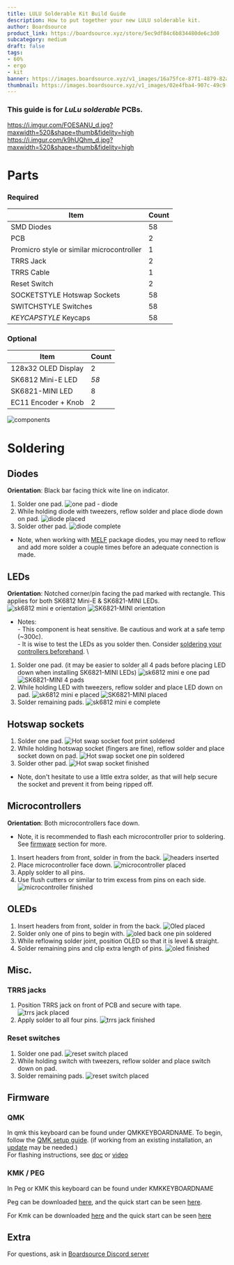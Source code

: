```yaml
---
title: LULU Solderable Kit Build Guide
description: How to put together your new LULU solderable kit.
author: Boardsource
product_link: https://boardsource.xyz/store/5ec9df84c6b834480de6c3d0
subcategory: medium
draft: false
tags: 
- 60%
- ergo
- kit
banner: https://images.boardsource.xyz/v1_images/16a75fce-87f1-4879-82ad-c8e72a3140ce.jpg
thumbnail: https://images.boardsource.xyz/v1_images/02e4fba4-907c-49c9-a258-5836d44fd519.jpg
---
```

### This guide is for *LuLu solderable* PCBs.
https://i.imgur.com/FOESANU_d.jpg?maxwidth=520&shape=thumb&fidelity=high
https://i.imgur.com/k9hUQhm_d.jpg?maxwidth=520&shape=thumb&fidelity=high
# Parts
### Required 
| Item | Count |
|------|-------|
| SMD Diodes | 58 |
| PCB | 2 |
| Promicro style or similar microcontroller | 1 |
| TRRS Jack | 2 | 
| TRRS Cable | 1 | 
| Reset Switch | 2 | 
| SOCKETSTYLE Hotswap Sockets | 58 | 
| SWITCHSTYLE Switches | 58 | 
| *KEYCAPSTYLE* Keycaps | 58 |

### Optional 
| Item | Count | 
|------|-------|
| 128x32 OLED Display | 2 | 
| SK6812 Mini-E LED | *58* |
| SK6821-MINI LED | 8 |
| EC11 Encoder + Knob | 2 |
![components](https://i.imgur.com/1dlpw9n.jpg)

# Soldering
## Diodes
**Orientation**: Black bar facing thick wite line on indicator.
1. Solder one pad.
![one pad - diode](https://i.imgur.com/wy7QK95.jpg)
2. While holding diode with tweezers, reflow solder and place diode down on pad.
![diode placed](https://i.imgur.com/9wjvMkg.jpg)
3. Solder other pad.
![diode complete](https://i.imgur.com/VQrsV67.jpg)
- Note, when working with [MELF](https://en.wikipedia.org/wiki/Metal_electrode_leadless_face) package diodes,
you may need to reflow and add more solder a couple times before an adequate connection is made.

## LEDs
**Orientation**: Notched corner/pin facing the pad marked with rectangle. This applies for both SK6812 Mini-E & SK6821-MINI LEDs.
![sk6812 mini e orientation](https://i.imgur.com/hcw94Po.jpg)
![SK6821-MINI orientation](https://i.imgur.com/DvV3Rbk.jpg)
- Notes: \
\- This component is heat sensitive. Be cautious and work at a safe temp (~300c). \
\- It is wise to test the LEDs as you solder then. Consider [soldering your controllers beforehand](#microcontrollers). \
1. Solder one pad. (it may be easier to solder all 4 pads before placing LED down when installing SK6821-MINI LEDs)
![sk6812 mini e one pad](https://i.imgur.com/Wyp0Hsz.jpg)
![SK6821-MINI 4 pads](https://i.imgur.com/3GLu3nV.jpg)
2. While holding LED with tweezers, reflow solder and place LED down on pad.
![sk6812 mini e placed](https://i.imgur.com/fhRqqxF.jpg)
![SK6821-MINI placed](https://i.imgur.com/rnhh1xS.jpg)
3. Solder remaining pads.
![sk6812 mini e complete](https://i.imgur.com/MQWEMSW.jpg)

## Hotswap sockets
1. Solder one pad.
![Hot swap socket foot print soldered](https://i.imgur.com/2UX7iw9.jpg)
2. While holding hotswap socket (fingers are fine), reflow solder and place socket down on pad.
![Hot swap socket one pin soldered](https://i.imgur.com/x7VFVli.jpg)
3. Solder other pad.
![Hot swap socket finished](https://i.imgur.com/YgssoVO.jpg)
- Note, don't hesitate to use a little extra solder, as that will help secure the socket and prevent it from being ripped off.

## Microcontrollers
**Orientation**: Both microcontrollers face down.
- Note, it is recommended to flash each microcontroller prior to soldering. See [firmware](#firmware) section for more.
1. Insert headers from front, solder in from the back.
![headers inserted](https://i.imgur.com/OSXY7sq.jpg)
2. Place microcontroller face down. 
![microcontroller placed](https://i.imgur.com/OSXY7sq.jpg)
3. Apply solder to all pins.
4. Use flush cutters or similar to trim excess from pins on each side.
![microcontroller finished](https://i.imgur.com/TuWKLe0.jpg)

## OLEDs
1. Insert headers from front, solder in from the back.
![Oled placed](https://i.imgur.com/3GM4vPm.jpg)
2. Solder only one of pins to begin with.
![oled back one pin soldered](https://i.imgur.com/p1kDtTk.jpg)
3. While reflowing solder joint, position OLED so that it is level & straight.
4. Solder remaining pins and clip extra length of pins.
![oled finished](https://i.imgur.com/cmdR9DU.jpg)

## Misc.
### TRRS jacks
1. Position TRRS jack on front of PCB and secure with tape.
![trrs jack placed](https://i.imgur.com/F2P9kx7.jpg)
2. Apply solder to all four pins.
![trrs jack finished](https://i.imgur.com/qJuzYNS.jpg)
### Reset switches
1. Solder one pad.
![reset switch placed](https://i.imgur.com/h3Lfg1h.jpg)
2. While holding switch with tweezers, reflow solder and place switch down on pad.
3. Solder remaining pads.
![reset switch placed](https://i.imgur.com/POeAytM.jpg)



## Firmware

### QMK
In qmk this keyboard can be found under QMKKEYBOARDNAME.
To begin, follow the [QMK setup guide](https://docs.qmk.fm/#/newbs_getting_started). (if working from an existing installation, an [update](https://docs.qmk.fm/#/newbs_git_using_your_master_branch?id=updating-your-master-branch) may be needed.) \
For flashing instructions, see [doc](https://docs.qmk.fm/#/newbs_flashing) or [video](https://www.youtube.com/watch?v=fuBJbdCFF0Q)

### KMK / PEG
In Peg or KMK this keyboard can be found under KMKKEYBOARDNAME

Peg can be downloaded [here](https://peg.software/), and the quick start can be seen [here](https://peg.software/docs/Peg_Client/#quick-start-and-testing).

For Kmk can be downloaded [here](https://github.com/KMKfw/kmk_firmware) and the quick start can be seen [here](http://kmkfw.io/docs/Getting_Started#tldr-quick-start-guide)



## Extra
For questions, ask in [Boardsource Discord server](https://discord.gg/5qpqbgaTYz)